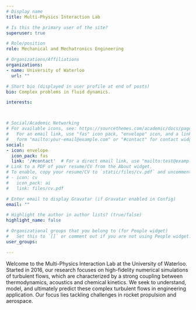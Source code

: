 ```yaml
---
# Display name
title: Multi-Physics Interaction Lab

# Is this the primary user of the site?
superuser: true

# Role/position
role: Mechanical and Mechatronics Engineering

# Organizations/Affiliations
organizations:
- name: University of Waterloo
  url: ""

# Short bio (displayed in user profile at end of posts)
bio: Complex problems in fluid dynamics.

interests:



# Social/Academic Networking
# For available icons, see: https://sourcethemes.com/academic/docs/page-builder/#icons
#   For an email link, use "fas" icon pack, "envelope" icon, and a link in the
#   form "mailto:your-email@example.com" or "#contact" for contact widget.
social:
- icon: envelope
  icon_pack: fas
  link: '/#contact'  # For a direct email link, use "mailto:test@example.org".
# Link to a PDF of your resume/CV from the About widget.
# To enable, copy your resume/CV to `static/files/cv.pdf` and uncomment the lines below.
# - icon: cv
#   icon_pack: ai
#   link: files/cv.pdf

# Enter email to display Gravatar (if Gravatar enabled in Config)
email: ""

# Highlight the author in author lists? (true/false)
highlight_name: false

# Organizational groups that you belong to (for People widget)
#   Set this to `[]` or comment out if you are not using People widget.
user_groups:

---
```

Welcome to the Multi-Physics Interaction Lab at the University of Waterloo. Started in 2016, our research focuses on high-fidelity numerical simulations of turbulent flows, which are characterized by a strong coupling between thermodynamics, acoustics and chemical kinetics. We seek to understand, model, and ultimately predict these complex turbulent flows in engineering application. Our focus lies tackling challenges in rocket propulsion and aerospace.
